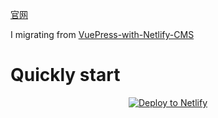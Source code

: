 [官网](https://acvite.netlify.app/)

I migrating from [VuePress-with-Netlify-CMS](https://github.com/petedavisdev/VuePress-with-Netlify-CMS)

# Quickly start
<a href="https://app.netlify.com/start/deploy?repository=https://github.com/tsutoringo/VitePress-with-Netlify-CMS&amp;stack=cms" style="display:block; text-align:center"><img src="https://www.netlify.com/img/deploy/button.svg" alt="Deploy to Netlify"></a>

